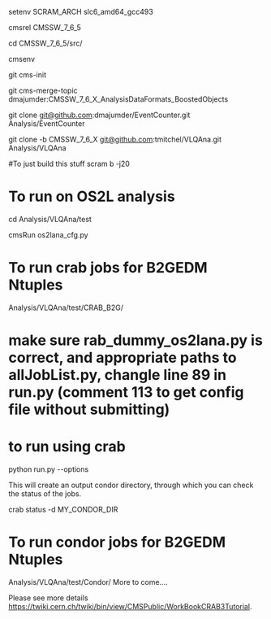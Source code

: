 setenv SCRAM_ARCH slc6_amd64_gcc493


cmsrel CMSSW_7_6_5

cd CMSSW_7_6_5/src/

cmsenv

git cms-init

git cms-merge-topic dmajumder:CMSSW_7_6_X_AnalysisDataFormats_BoostedObjects

git clone git@github.com:dmajumder/EventCounter.git Analysis/EventCounter 

git clone -b CMSSW_7_6_X git@github.com:tmitchel/VLQAna.git Analysis/VLQAna  

 
#To just build this stuff
scram b -j20

# To run on OS2L analysis
cd Analysis/VLQAna/test

cmsRun os2lana_cfg.py

# To run crab jobs for B2GEDM Ntuples

Analysis/VLQAna/test/CRAB_B2G/ 

# make sure rab_dummy_os2lana.py is correct, and appropriate paths to allJobList.py, changle line 89 in run.py (comment 113 to get config file without submitting)
# to run using crab
python run.py --options

This will create an output condor directory, through which you can check the status of the jobs.

crab status -d MY_CONDOR_DIR

# To run condor jobs for B2GEDM Ntuples

Analysis/VLQAna/test/Condor/<appropriate masspoint if relevant>
More to come....

Please see more details https://twiki.cern.ch/twiki/bin/view/CMSPublic/WorkBookCRAB3Tutorial.
